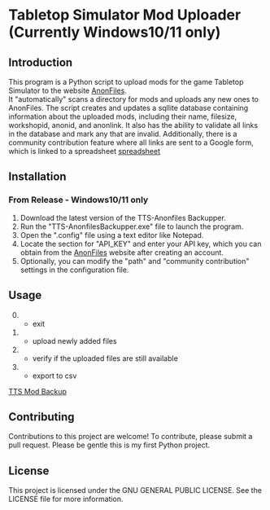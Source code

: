 # Tabletop Simulator Mod Uploader (Currently Windows10/11 only)
## Introduction
This program is a Python script to upload mods for the game Tabletop Simulator to the website [AnonFiles](https://anonfiles.com/).  
It "automatically" scans a directory for mods and uploads any new ones to AnonFiles.
The script creates and updates a sqllite database containing information about the uploaded mods, including their name, filesize, workshopid, anonid, and anonlink.
It also has the ability to validate all links in the database and mark any that are invalid. 
Additionally, there is a community contribution feature where all links are sent to a Google form, which is linked to a spreadsheet [spreadsheet](https://docs.google.com/spreadsheets/d/13npagZxitdzyb-YC1w-ZdjYuAh8aDzXhrjZBE0-zKFo/edit?usp=sharing)

## Installation 
### From Release - Windows10/11 only
1. Download the latest version of the TTS-Anonfiles Backupper.
2. Run the "TTS-AnonfilesBackupper.exe" file to launch the program.
3. Open the ".config" file using a text editor like Notepad.
4. Locate the section for "API_KEY" and enter your API key, which you can obtain from the [AnonFiles](https://anonfiles.com/docs/api) website after creating an account.
5. Optionally, you can modify the "path" and "community contribution" settings in the configuration file.

## Usage

0. - exit 
1. - upload newly added files 
2. - verify if the uploaded files are still available 
3. - export to csv 

[TTS Mod Backup](https://www.nexusmods.com/tabletopsimulator/mods/263)

## Contributing
Contributions to this project are welcome! To contribute, please submit a pull request.
Please be gentle this is my first Python project.

## License
This project is licensed under the GNU GENERAL PUBLIC LICENSE. See the LICENSE file for more information.

